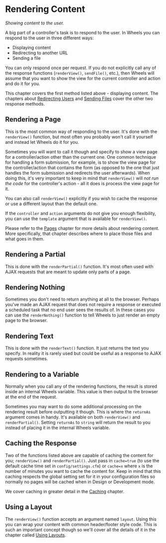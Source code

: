 # Rendering Content

*Showing content to the user.*

A big part of a controller's task is to respond to the user. In Wheels you can respond to the user in
three different ways:

  * Displaying content
  * Redirecting to another URL
  * Sending a file

You can only respond once per request. If you do not explicitly call any of the response functions
(`renderView()`, `sendFile()`, etc.), then Wheels will assume that you want to show the view for the
current controller and action and do it for you.

This chapter covers the first method listed above - displaying content. The chapters about
[Redirecting Users][1] and [Sending Files][2] cover the other two response methods.

## Rendering a Page

This is the most common way of responding to the user. It's done with the `renderView()` function, but
most often you probably won't call it yourself and instead let Wheels do it for you.

Sometimes you will want to call it though and specify to show a view page for a controller/action other
than the current one. One common technique for handling a form submission, for example, is to show the
view page for the controller/action that contains the form (as opposed to the one that just handles the
form submission and redirects the user afterwards). When doing this, it's very important to keep in mind
that `renderView()` will *not run the code* for the controller's action - all it does is process the
view page for it.

You can also call `renderView()` explicitly if you wish to cache the response or use a different layout
than the default one.

If the `controller` and `action` arguments do not give you enough flexibility, you can use the `template`
argument that is available for `renderView()`.

Please refer to the [Pages][3] chapter for more details about rendering content. More specifically, that
chapter describes where to place those files and what goes in them.

## Rendering a Partial

This is done with the `renderPartial()` function. It's most often used with AJAX requests that are meant
to update only parts of a page.

## Rendering Nothing

Sometimes you don't need to return anything at all to the browser. Perhaps you've made an AJAX request
that does not require a response or executed a scheduled task that no end user sees the results of. In
these cases you can use the `renderNothing()` function to tell Wheels to just render an empty page to
the browser.

## Rendering Text

This is done with the `renderText()` function. It just returns the text you specify. In reality it is
rarely used but could be useful as a response to AJAX requests sometimes.

## Rendering to a Variable

Normally when you call any of the rendering functions, the result is stored inside an internal Wheels
variable. This value is then output to the browser at the end of the request.

Sometimes you may want to do some additional processing on the rendering result before outputting it
though. This is where the `returnAs` argument comes in handy. It's available on both `renderView()` and
`renderPartial()`. Setting `returnAs` to `string` will return the result to you instead of placing it in
the internal Wheels variable.

## Caching the Response

Two of the functions listed above are capable of caching the content for you; `renderView()` and
`renderPartial()`. Just pass in `cache=true` (to use the default cache time set in `config/settings.cfm`)
or `cache=x` where `x` is the number of minutes you want to cache the content for. Keep in mind that
this caching respects the global setting set for it in your configuration files so normally no pages
will be cached when in Design or Development mode.

We cover caching in greater detail in the [Caching][4] chapter.

## Using a Layout

The `renderView()` function accepts an argument named `layout`. Using this you can wrap your content
with common header/footer style code. This is such an important concept though so we'll cover all the
details of it in the chapter called [Using Layouts][5].

[1]: 03%20Redirecting%20Users.md
[2]: 04%20Sending%20Files.md
[3]: ../05%20Displaying%20Views%20to%20Users/01%20Pages.md
[4]: 14%20Caching.md
[5]: ../05%20Displaying%20Views%20to%20Users/04%20Using%20Layouts.md